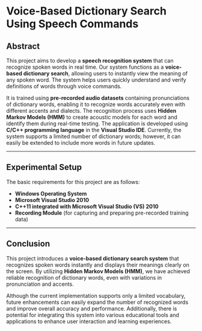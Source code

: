 # Voice-Based Dictionary Search Using Speech Commands

## Abstract
This project aims to develop a **speech recognition system** that can recognize spoken words in real time. Our system functions as a **voice-based dictionary search**, allowing users to instantly view the meaning of any spoken word. The system helps users quickly understand and verify definitions of words through voice commands.

It is trained using **pre-recorded audio datasets** containing pronunciations of dictionary words, enabling it to recognize words accurately even with different accents and dialects. The recognition process uses **Hidden Markov Models (HMM)** to create acoustic models for each word and identify them during real-time testing. The application is developed using **C/C++ programming language** in the **Visual Studio IDE**. Currently, the system supports a limited number of dictionary words; however, it can easily be extended to include more words in future updates.

---

## Experimental Setup
The basic requirements for this project are as follows:

- **Windows Operating System**
- **Microsoft Visual Studio 2010**
- **C++11 integrated with Microsoft Visual Studio (VS) 2010**
- **Recording Module** (for capturing and preparing pre-recorded training data)

---

## Conclusion
This project introduces a **voice-based dictionary search system** that recognizes spoken words instantly and displays their meanings clearly on the screen. By utilizing **Hidden Markov Models (HMM)**, we have achieved reliable recognition of dictionary words, even with variations in pronunciation and accents.

Although the current implementation supports only a limited vocabulary, future enhancements can easily expand the number of recognized words and improve overall accuracy and performance. Additionally, there is potential for integrating this system into various educational tools and applications to enhance user interaction and learning experiences.
